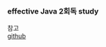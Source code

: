 ### effective Java 2회독 study


참고 <Br>
[github](https://github.com/Meet-Coder-Study/book-effective-java/blob/main/README.md)